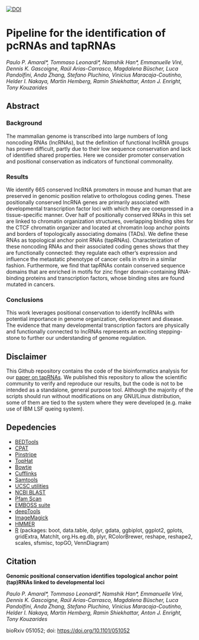 [![DOI](https://zenodo.org/badge/116976101.svg)](https://zenodo.org/badge/latestdoi/116976101)

# Pipeline for the identification of pcRNAs and tapRNAs
_Paulo P. Amaral*, Tommaso Leonardi*, Namshik Han*, Emmanuelle Viré, Dennis K. Gascoigne, Raúl Arias-Carrasco, Magdalena Büscher, Luca Pandolfini, Anda Zhang, Stefano Pluchino, Vinicius Maracaja-Coutinho, Helder I. Nakaya, Martin Hemberg, Ramin Shiekhattar, Anton J. Enright, Tony Kouzarides_

## Abstract
### Background
The mammalian genome is transcribed into large numbers of long noncoding RNAs (lncRNAs), but the definition of functional lncRNA groups has proven difficult, partly due to their low sequence conservation and lack of identified shared properties. Here we consider promoter conservation and positional conservation as indicators of functional commonality.

### Results
We identify 665 conserved lncRNA promoters in mouse and human that are preserved in genomic position relative to orthologous coding genes. These positionally conserved lncRNA genes are primarily associated with developmental transcription factor loci with which they are coexpressed in a tissue-specific manner. Over half of positionally conserved RNAs in this set are linked to chromatin organization structures, overlapping binding sites for the CTCF chromatin organizer and located at chromatin loop anchor points and borders of topologically associating domains (TADs). We define these RNAs as topological anchor point RNAs (tapRNAs). Characterization of these noncoding RNAs and their associated coding genes shows that they are functionally connected: they regulate each other’s expression and influence the metastatic phenotype of cancer cells in vitro in a similar fashion. Furthermore, we find that tapRNAs contain conserved sequence domains that are enriched in motifs for zinc finger domain-containing RNA-binding proteins and transcription factors, whose binding sites are found mutated in cancers.

### Conclusions
This work leverages positional conservation to identify lncRNAs with potential importance in genome organization, development and disease. The evidence that many developmental transcription factors are physically and functionally connected to lncRNAs represents an exciting stepping-stone to further our understanding of genome regulation.

## Disclaimer
This Github repository contains the code of the bioinformatics analysis for our [paper on tapRNAs](https://www.biorxiv.org/content/early/2016/05/04/051052).
We published this repository to allow the scientific community to verify and reproduce our results, but the code is not to be intended as a standalone, general purpose tool. 
Although the majority of the scripts should run without modifications on any GNU/Linux distribution, some of them are tied to the system where they were developed (e.g. make use of IBM LSF queing system).

## Depedencies

* [BEDTools](https://github.com/arq5x/bedtools2)
* [CPAT](http://rna-cpat.sourceforge.net)
* [Pinstripe](http://pinstripe.matticklab.com/)
* [TopHat](https://ccb.jhu.edu/software/tophat/index.shtml)
* [Bowtie](bowtie-bio.sourceforge.net)
* [Cufflinks](cole-trapnell-lab.github.io/cufflinks)
* [Samtools](samtools.sourceforge.net/)
* [UCSC utilities](http://hgdownload.soe.ucsc.edu/downloads.html#utilities_downloads)
* [NCBI BLAST](https://blast.ncbi.nlm.nih.gov/Blast.cgi?PAGE_TYPE=BlastDocs&DOC_TYPE=Download)
* [Pfam Scan](http://ftp.ebi.ac.uk/pub/databases/Pfam/Tools/)
* [EMBOSS suite](http://emboss.sourceforge.net/index.html)
* [deepTools](https://github.com/deeptools/deepTools)
* [ImageMagick](http://www.imagemagick.org)
* [HMMER](http://hmmer.org/)
* [R](https://www.r-project.org/) (packages: boot, data.table, dplyr, gdata, ggbiplot, ggplot2, gplots, gridExtra, MatchIt, org.Hs.eg.db, plyr, RColorBrewer, reshape, reshape2, scales, sfsmisc, topGO, VennDiagram)

## Citation
**Genomic positional conservation identifies topological anchor point (tap)RNAs linked to developmental loci**

_Paulo P. Amaral*, Tommaso Leonardi*, Namshik Han*, Emmanuelle Viré, Dennis K. Gascoigne, Raúl Arias-Carrasco, Magdalena Büscher, Luca Pandolfini, Anda Zhang, Stefano Pluchino, Vinicius Maracaja-Coutinho, Helder I. Nakaya, Martin Hemberg, Ramin Shiekhattar, Anton J. Enright, Tony Kouzarides_

bioRxiv 051052; doi: https://doi.org/10.1101/051052

